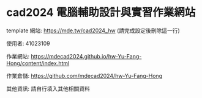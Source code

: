 # cad2024 電腦輔助設計與實習作業網站

template 網站: https://mde.tw/cad2024_hw (請完成設定後刪除這一行)

使用者: 41023109

作業網站: https://mdecad2024.github.io/hw-Yu-Fang-Hong/content/index.html

作業倉儲: https://github.com/mdecad2024/hw-Yu-Fang-Hong

其他資訊: 請自行填入其他相關資料

